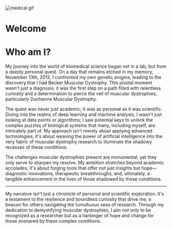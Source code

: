![medical gif](https://github.com/Anas-Odeh/Anas-Odeh/assets/133384773/fcc23e8a-6b0d-4478-95c8-def0afff1e8f) 

# **Welcome**

# Who am I?
My journey into the world of biomedical science began not in a lab, but from a deeply personal quest. On a day that remains etched in my memory, November 13th, 2012, I confronted my own genetic enigma, leading to the discovery that I had Becker Muscular Dystrophy. This pivotal moment wasn't just a diagnosis; it was the first step on a path filled with relentless curiosity and a determination to pierce the veil of muscular dystrophies, particularly Duchenne Muscular Dystrophy.

The quest was never just academic; it was as personal as it was scientific. Diving into the realms of deep learning and machine analysis, I wasn't just looking at data points or algorithms; I saw potential keys to unlock the complex puzzles of biological systems that many, including myself, are intricately part of. My approach isn't merely about applying advanced technologies; it's about weaving the power of artificial intelligence into the very fabric of muscular dystrophy research to illuminate the shadowy recesses of these conditions.

The challenges muscular dystrophies present are monumental, yet they only serve to sharpen my resolve. My ambition stretches beyond academic accolades; it's about forging tools that offer not just insights but hope—diagnostic innovations, therapeutic breakthroughs, and, ultimately, a tangible enhancement in the lives of those shadowed by these conditions.

---
My narrative isn't just a chronicle of personal and scientific exploration. It's a testament to the resilience and boundless curiosity that drive me, a beacon for others navigating the tumultuous seas of research. Through my dedication to demystifying muscular dystrophies, I aim not only to be recognized as a researcher but as a harbinger of hope and change for those ensnared by these complex conditions.

<!--
**Anas-Odeh/Anas-Odeh** is a ✨ _special_ ✨ repository because its `README.md` (this file) appears on your GitHub profile.

Here are some ideas to get you started:

- 🔭 I’m currently working on ...
- 🌱 I’m currently learning ...
- 👯 I’m looking to collaborate on ...
- 🤔 I’m looking for help with ...
- 💬 Ask me about ...
- 📫 How to reach me: ...
- 😄 Pronouns: ...
- ⚡ Fun fact: ...
-->
